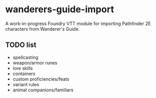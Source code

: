 # wanderers-guide-import
A work-in-progress Foundry VTT module for importing Pathfinder 2E characters from Wanderer's Guide.

## TODO list
* spellcasting
* weapon/armor runes
* lore skills
* containers
* custom proficiencies/feats
* variant rules
* animal companions/familiars

